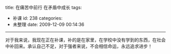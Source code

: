 title: 在痛苦中前行 在矛盾中成长
tags:
  - 补课
id: 238
categories:
  - 未整理
date: 2009-12-09 00:14:36
---

对于我来说，我现在正在补课，补的是在家里，在学校中没有学到的东西，在社会中补回来。承认自己不足，对于强者来说，不会相信命运，永远追求进步！